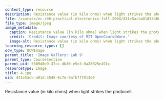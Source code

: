 ```yaml
---
content_type: resource
description: Resistance value (in kilo ohms) when light strikes the photocell.
file: /courses/ec-s06-practical-electronics-fall-2004/431e5acba01d35486c7e0afbff7813e0_4.jpg
file_type: image/jpeg
image_metadata:
  caption: Resistance value (in kilo ohms) when light strikes the photocell.
  credit: 'Credit: Image courtesy of MIT OpenCourseWare.'
  image-alt: Resistance value (in kilo ohms) when light strikes the photocell.
learning_resource_types: []
ocw_type: OCWImage
parent_title: 'Image Gallery: Lab 9'
parent_type: CourseSection
parent_uid: 5589d8e9-37cc-db30-e5e3-0a28025e491c
resourcetype: Image
title: 4.jpg
uid: 431e5acb-a01d-3548-6c7e-0afbff7813e0
---
```

Resistance value (in kilo ohms) when light strikes the photocell.

